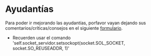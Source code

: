 # Ayudantías

Para poder ir mejorando las ayudantías, porfavor vayan dejando sus comentarios/críticas/consejos en el siguiente [formulario](https://docs.google.com/forms/d/e/1FAIpQLSeDgnuk19y2fYOZ0AD_k2AiP8iBCeD1J6lp3s2LOmAFH5LXzw/viewform).

- Recuerden usar el comando 'self.socket_servidor.setsockopt(socket.SOL_SOCKET, socket.SO_REUSEADDR, 1)'
